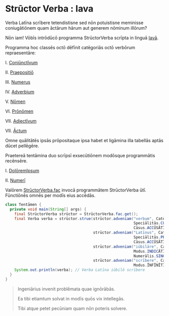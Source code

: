 # Strūctor Verba : Iava

Verba Latīna scrībere tetendistisne sed nōn potuistisne meminisse coniugātiōnem quam āctārum hārum aut generem nōminum illōrum?

Nōn iam! Vōbīs intrōdūcō programma StrūctorVerba scrīpta in linguā [Iavā](https://docs.oracle.com/javase/10/docs/api/overview-summary.html).

Programma hoc classēs octō dēfīnit catēgoriās octō verbōrum repraesentāre:

I. [Coniūnctīvum](src/main/java/net/strūctorverba/verba/VerbumSimplex.java)

II. [Praepositiō](src/main/java/net/strūctorverba/verba/VerbumSimplex.java)

III. [Numerus](src/main/java/net/strūctorverba/verba/VerbumSimplex.java)

IV. [Adverbium](src/main/java/net/strūctorverba/verba/multiplicia/Adverbium.java)

V. [Nōmen](src/main/java/net/strūctorverba/verba/multiplicia/Nōmen.java)

VI. [Prōnōmen](src/main/java/net/strūctorverba/verba/multiplicia/Prōnōmen.java)

VII. [Adiectīvum](src/main/java/net/strūctorverba/verba/multiplicia/Adiectīvum.java)

VII. [Āctum](src/main/java/net/strūctorverba/verba/multiplicia/Āctum.java)

Omne quālitātēs ipsās prōpositaque ipsa habet et ligāmina illa tabellās aptās dūcet pellēgēre.

Praetereā tentāmina duo scrīpsī exsecūtiōnem modōsque programmātis recēnsēre.

I. [DolōremIpsum](src/main/test/net/strūctorverba/tentāmina/DolōremIpsum.java)

II. [Numerī](src/main/test/net/strūctorverba/tentāmina/Numerī.java)

Valōrem [StrūctorVerba.fac](src/main/java/net/strūctorverba/mīscella/StrūctorVerba.java) invocā programmātem StrūctorVerba ūtī. Fūnctiōnēs omnēs per modīs eius accēdās.

```java
class Tentāmen {
  private void main(String[] args) {
    final StrūctorVerba strūctor = StrūctorVerba.fac.get();
    final Verba verba = strūctor.strue(strūctor.adveniam("verbum", Catēgoria.NŌMEN,
                                                         Speciālitās.COMMŪNE, Genus.NEUTRUM,
                                                         Cāsus.ACCŪSĀTĪVUS, Numerālis.PLŪRĀLIS),
                                       strūctor.adveniam("Latīnus", Catēgoria.ADIECTĪVUM,
                                                         Speciālitās.PROPRIUM, Genus.NEUTRUM,
                                                         Cāsus.ACCŪSĀTĪVUS, Numerālis.PLŪRĀLIS),
                                       strūctor.adveniam("iūbilāre", Catēgoria.ĀCTUM,
                                                         Modus.INDICĀTĪVUS, Vōx.ĀCTĪVA, Tempus.PRAESĒNS,
                                                         Numerālis.SINGULĀRIS, Persōna.PRĪMA),
                                       strūctor.adveniam("scrībere", Catēgoria.ĀCTUM,
                                                         Modus.ĪNFĪNĪTĪVUS, Vōx.ĀCTĪVA, Tempus.PRAESĒNS));
    System.out.println(verba); // Verba Latīna iūbilō scrībere
  }
}
```

> Ingeniārius invenit problēmata quae ignōrābās.
> 
> Ea tibi etiamtum solvat in modīs quōs vix intellegās.
> 
> Tibi atque petet pecūniam quam nōn poteris solvere.


